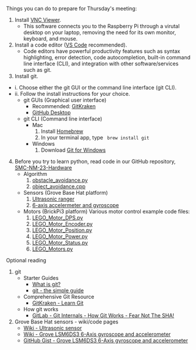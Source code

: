 Things you can do to prepare for Thursday's meeting:
1. Install [VNC Viewer](https://www.realvnc.com/en/connect/download/viewer/).
    - This software connects you to the Raspberry Pi through a virutal desktop on your laptop, removing the need for its own monitor, keyboard, and mouse.
2. Install a code editor ([VS Code](https://code.visualstudio.com/) recommended).
    - Code editors have powerful productivity features such as syntax highlighting, error detection, code autocompletion, built-in command line interface (CLI), and integration with other software/services such as git.
3. Install git.
- i. Choose either the git GUI or the command line interface (git CLI).
- ii. Follow the install instructions for your choice.
    - git GUIs (Graphical user interface)
        - Recommended: [GitKraken](https://www.gitkraken.com/) 
        - [GitHub Desktop](https://desktop.github.com/)
    - git CLI (Command line interface)
        - Mac
            1. Install [Homebrew](https://brew.sh/)
            2. In your terminal app, type ``` brew install git```
        - Windows
            1. Download [Git for Windows](https://gitforwindows.org/)
4. Before you try to learn python, read code in our GitHub repository, [SMC-NM-23-Hardware](https://github.com/SMC-NM-Hardware-Team/SMC-NM-23-Hardware)
    - Algorithm
        1. [obstacle_avoidance.py](https://github.com/SMC-NM-Hardware-Team/SMC-NM-23-Hardware/blob/main/1_obstacle_avoidance/obstacle_avoidance.py)
        2. [object_avoidance.cpp](https://github.com/SMC-NM-Hardware-Team/SMC-NM-23-Hardware/blob/main/1_obstacle_avoidance/design_notes/object_avoidance.cpp)
    - Sensors (Grove Base Hat platform)
        1. [Ultrasonic ranger](https://github.com/SMC-NM-Hardware-Team/SMC-NM-23-Hardware/blob/main/1_obstacle_avoidance/design_notes/object_avoidance.cpp)
        2. [6-axis accelermeter and gyroscope](https://github.com/SMC-NM-Hardware-Team/SMC-NM-23-Hardware/blob/main/1_obstacle_avoidance/drivers/grove.py/grove/grove_6_axis_accel_gyro_bmi088.py)
    - Motors (BrickPi3 platform)
        Various motor control example code files:
        1. [LEGO_Motor_DPS.py](https://github.com/SMC-NM-Hardware-Team/SMC-NM-23-Hardware/blob/main/1_obstacle_avoidance/drivers/BrickPi3/Software/Python/Examples/LEGO_Motor_DPS.py)
        2. [LEGO_Motor_Encoder.py](https://github.com/SMC-NM-Hardware-Team/SMC-NM-23-Hardware/blob/main/1_obstacle_avoidance/drivers/BrickPi3/Software/Python/Examples/LEGO_Motor_Encoder.py)
        3. [LEGO_Motor_Position.py](https://github.com/SMC-NM-Hardware-Team/SMC-NM-23-Hardware/blob/main/1_obstacle_avoidance/drivers/BrickPi3/Software/Python/Examples/LEGO_Motor_Position.py)
        4. [LEGO_Motor_Power.py](https://github.com/SMC-NM-Hardware-Team/SMC-NM-23-Hardware/blob/main/1_obstacle_avoidance/drivers/BrickPi3/Software/Python/Examples/LEGO_Motor_Power.py)
        5. [LEGO_Motor_Status.py](https://github.com/SMC-NM-Hardware-Team/SMC-NM-23-Hardware/blob/main/1_obstacle_avoidance/drivers/BrickPi3/Software/Python/Examples/LEGO_Motor_Status.py)
        6. [LEGO_Motors.py](https://github.com/SMC-NM-Hardware-Team/SMC-NM-23-Hardware/blob/main/1_obstacle_avoidance/drivers/BrickPi3/Software/Python/Examples/LEGO_Motors.py)



Optional reading
1. git
    - Starter Guides
        - [What is git?](https://www.nobledesktop.com/learn/git/what-is-git)
        - [git - the simple guide](https://rogerdudler.github.io/git-guide/)
    - Comprehensive Git Resource
        - [GitKraken - Learn Git](https://www.gitkraken.com/learn/git)
    - How git works
        - [GitLab - Git Internals - How Git Works - Fear Not The SHA!](https://www.youtube.com/watch?v=P6jD966jzlk)
2. Grove Base Hat sensors - wiki/code pages
    - [Wiki - Ultrasonic sensor](https://wiki.seeedstudio.com/Grove-Ultrasonic_Ranger/#play-with-raspberry-pi-with-grove-base-hat-for-raspberry-pi)
    - [Wiki - Grove LSM6DS3 6-Axis gyroscope and accelerometer](https://wiki.seeedstudio.com/Grove-6-Axis_AccelerometerAndGyroscope/)
    - [GitHub Gist - Grove LSM6DS3 6-Axis gyroscope and accelerometer](https://gist.github.com/omiq/2ecb56267a0bb68fbf5be5af53687d0e)
